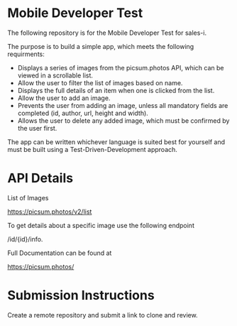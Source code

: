 # Mobile Developer Test

The following repository is for the Mobile Developer Test for sales-i.

The purpose is to build a simple app, which meets the following requirments:

* Displays a series of images from the picsum.photos API, which can be viewed in a scrollable list.
* Allow the user to filter the list of images based on name.
* Displays the full details of an item when one is clicked from the list.
* Allow the user to add an image.
* Prevents the user from adding an image, unless all mandatory fields are completed (id, author, url, height and width).
* Allows the user to delete any added image, which must be confirmed by the user first.

The app can be written whichever language is suited best for yourself and must be built using a Test-Driven-Development approach.

# API Details

List of Images

https://picsum.photos/v2/list

To get details about a specific image use the following endpoint

/id/{id}/info.

Full Documentation can be found at

https://picsum.photos/

# Submission Instructions

Create a remote repository and submit a link to clone and review.
